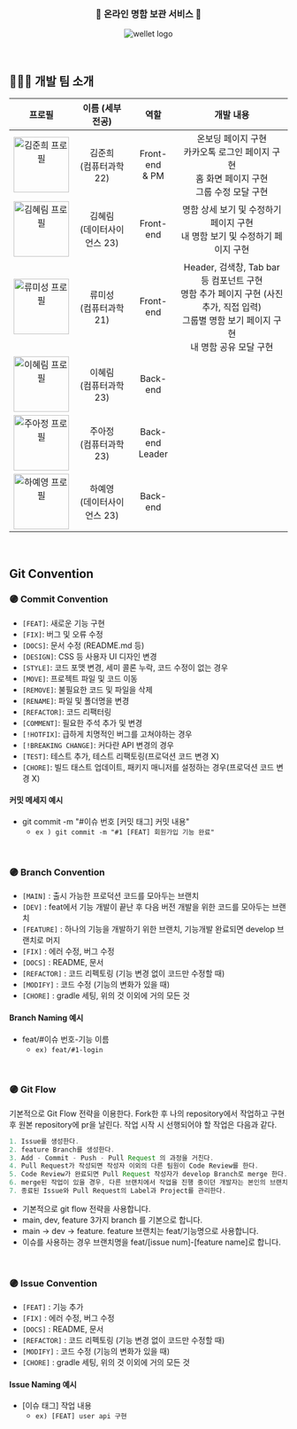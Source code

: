 <div align="center">

### 📇 온라인 명함 보관 서비스 📇

![wellet logo](/src/assets/images/logo-description-wellet.png)

</div>
<br>

## 💁🏻‍♀️ 개발 팀 소개

|                                                                               프로필                                                                               |       이름 (세부 전공)        |        역할        |                                                                     개발 내용                                                                      |
| :----------------------------------------------------------------------------------------------------------------------------------------------------------------: | :---------------------------: | :----------------: | :------------------------------------------------------------------------------------------------------------------------------------------------: |
| <a href="https://github.com/junheekim61" target="_blank"><img src="https://avatars.githubusercontent.com/u/100200965?v=4" alt="김준희 프로필" width="100px" /></a> |   김준희<br>(컴퓨터과학 22)   | Front-end<br>& PM  |                          온보딩 페이지 구현<br>카카오톡 로그인 페이지 구현<br>홈 화면 페이지 구현<br>그룹 수정 모달 구현                           |
| <a href="https://github.com/kimhyerims" target="_blank"><img src="https://avatars.githubusercontent.com/u/144879107?v=4" alt="김혜림 프로필" width="100px" /></a>  | 김혜림<br>(데이터사이언스 23) |     Front-end      |                                   명함 상세 보기 및 수정하기 페이지 구현<br>내 명함 보기 및 수정하기 페이지 구현                                   |
| <a href="https://github.com/misung-dev" target="_blank"><img src="https://avatars.githubusercontent.com/u/128569095?v=4" alt="류미성 프로필" width="100px" /></a>  |   류미성<br>(컴퓨터과학 21)   |     Front-end      | Header, 검색창, Tab bar 등 컴포넌트 구현<br>명함 추가 페이지 구현 (사진 추가, 직접 입력)<br>그룹별 명함 보기 페이지 구현<br>내 명함 공유 모달 구현 |
|   <a href="https://github.com/lhaerim" target="_blank"><img src="https://avatars.githubusercontent.com/u/128566763?v=4" alt="이혜림 프로필" width="100px" /></a>   |   이혜림<br>(컴퓨터과학 23)   |      Back-end      |                                                                                                                                                    |
|  <a href="https://github.com/ajung7038" target="_blank"><img src="https://avatars.githubusercontent.com/u/80907516?v=4" alt="주아정 프로필" width="100px" /></a>   |   주아정<br>(컴퓨터과학 23)   | Back-end<br>Leader |                                                                                                                                                    |
|  <a href="https://github.com/hayeyoung" target="_blank"><img src="https://avatars.githubusercontent.com/u/144807080?v=4" alt="하예영 프로필" width="100px" /></a>  | 하예영<br>(데이터사이언스 23) |      Back-end      |                                                                                                                                                    |

<br>

## Git Convention

### 🟣 Commit Convention

- `[FEAT]`: 새로운 기능 구현
- `[FIX]`: 버그 및 오류 수정
- `[DOCS]`: 문서 수정 (README.md 등)
- `[DESIGN]`: CSS 등 사용자 UI 디자인 변경
- `[STYLE]`: 코드 포맷 변경, 세미 콜론 누락, 코드 수정이 없는 경우
- `[MOVE]`: 프로젝트 파일 및 코드 이동
- `[REMOVE]`: 불필요한 코드 및 파일을 삭제
- `[RENAME]`: 파일 및 폴더명을 변경
- `[REFACTOR]`: 코드 리팩터링
- `[COMMENT]`: 필요한 주석 추가 및 변경
- `[!HOTFIX]`: 급하게 치명적인 버그를 고쳐야하는 경우
- `[!BREAKING CHANGE]`: 커다란 API 변경의 경우
- `[TEST]`: 테스트 추가, 테스트 리팩토링(프로덕션 코드 변경 X)
- `[CHORE]`: 빌드 태스트 업데이트, 패키지 매니저를 설정하는 경우(프로덕션 코드 변경 X)

#### 커밋 메세지 예시

- git commit -m "#이슈 번호 [커밋 태그] 커밋 내용"
  - `ex ) git commit -m "#1 [FEAT] 회원가입 기능 완료"`

<br>

### 🟣 Branch Convention

- `[MAIN]` : 출시 가능한 프로덕션 코드를 모아두는 브랜치
- `[DEV]` : feat에서 기능 개발이 끝난 후 다음 버전 개발을 위한 코드를 모아두는 브랜치
- `[FEATURE]` : 하나의 기능을 개발하기 위한 브랜치, 기능개발 완료되면 develop 브랜치로 머지
- `[FIX]` : 에러 수정, 버그 수정
- `[DOCS]` : README, 문서
- `[REFACTOR]` : 코드 리펙토링 (기능 변경 없이 코드만 수정할 때)
- `[MODIFY]` : 코드 수정 (기능의 변화가 있을 때)
- `[CHORE]` : gradle 세팅, 위의 것 이외에 거의 모든 것

#### Branch Naming 예시

- feat/#이슈 번호-기능 이름
  - `ex) feat/#1-login`

<br>

### 🟣 Git Flow

기본적으로 Git Flow 전략을 이용한다. Fork한 후 나의 repository에서 작업하고 구현 후 원본 repository에 pr을 날린다. 작업 시작 시 선행되어야 할 작업은 다음과 같다.

```java
1. Issue를 생성한다.
2. feature Branch를 생성한다.
3. Add - Commit - Push - Pull Request 의 과정을 거친다.
4. Pull Request가 작성되면 작성자 이외의 다른 팀원이 Code Review를 한다.
5. Code Review가 완료되면 Pull Request 작성자가 develop Branch로 merge 한다.
6. merge된 작업이 있을 경우, 다른 브랜치에서 작업을 진행 중이던 개발자는 본인의 브랜치로 merge된 작업을 Pull 받아온다.
7. 종료된 Issue와 Pull Request의 Label과 Project를 관리한다.
```

- 기본적으로 git flow 전략을 사용합니다.
- main, dev, feature 3가지 branch 를 기본으로 합니다.
- main → dev → feature. feature 브랜치는 feat/기능명으로 사용합니다.
- 이슈를 사용하는 경우 브랜치명을 feat/[issue num]-[feature name]로 합니다.

<br>

### 🟣 Issue Convention

- `[FEAT]` : 기능 추가
- `[FIX]` : 에러 수정, 버그 수정
- `[DOCS]` : README, 문서
- `[REFACTOR]` : 코드 리펙토링 (기능 변경 없이 코드만 수정할 때)
- `[MODIFY]` : 코드 수정 (기능의 변화가 있을 때)
- `[CHORE]` : gradle 세팅, 위의 것 이외에 거의 모든 것

#### Issue Naming 예시

- [이슈 태그] 작업 내용
  - `ex) [FEAT] user api 구현`
